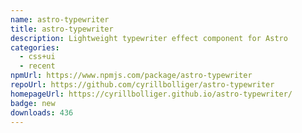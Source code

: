 ```yaml
---
name: astro-typewriter
title: astro-typewriter
description: Lightweight typewriter effect component for Astro
categories:
  - css+ui
  - recent
npmUrl: https://www.npmjs.com/package/astro-typewriter
repoUrl: https://github.com/cyrillbolliger/astro-typewriter
homepageUrl: https://cyrillbolliger.github.io/astro-typewriter/
badge: new
downloads: 436
---
```

